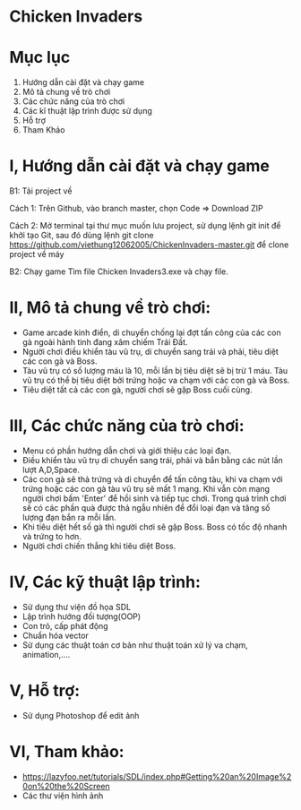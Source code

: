 # Chicken Invaders
# Mục lục
1. Hướng dẫn cài đặt và chạy game
2. Mô tả chung về trò chơi
3. Các chức năng của trò chơi
4. Các kĩ thuật lập trình được sử dụng
5. Hỗ trợ
6. Tham Khảo
# I, Hướng dẫn cài đặt và chạy game
B1: Tải project về

Cách 1: Trên Github, vào branch master, chọn Code => Download ZIP

Cách 2: Mở terminal tại thư mục muốn lưu project, sử dụng lệnh git init để khởi tạo Git, sau đó dùng lệnh git clone https://github.com/viethung12062005/ChickenInvaders-master.git để clone project về máy

B2: Chạy game
Tìm file Chicken Invaders3.exe và chạy file.
# II, Mô tả chung về trò chơi:
- Game arcade kinh điển, di chuyển chống lại đợt tấn công của các con gà ngoài hành tinh đang xâm chiếm Trái Đất.
- Người chơi điều khiển tàu vũ trụ, di chuyển sang trái và phải, tiêu diệt các con gà và Boss.
- Tàu vũ trụ có số lượng máu là 10, mỗi lần bị tiêu diệt sẽ bị trừ 1 máu. Tàu vũ trụ có thể bị tiêu diệt bởi trứng hoặc va chạm với các con gà và Boss.
- Tiêu diệt tất cả các con gà, người chơi sẽ gặp Boss cuối cùng.
# III, Các chức năng của trò chơi:
- Menu có phần hướng dẫn chơi và giới thiệu các loại đạn.
- Điều khiển tàu vũ trụ di chuyển sang trái, phải và bắn bằng các nút lần lượt A,D,Space.
- Các con gà sẽ thả trứng và di chuyển để tấn công tàu, khi va chạm với trứng hoặc các con gà tàu vũ trụ sẽ mất 1 mạng. Khi vẫn còn mạng người chơi bấm 'Enter' để hồi sinh và tiếp tục chơi. Trong quá trình chơi sẽ có các phần quà được thả ngẫu nhiên để đổi loại đạn và tăng số lượng đạn bắn ra mỗi lần.
- Khi tiêu diệt hết số gà thì người chơi sẽ gặp Boss. Boss có tốc độ nhanh và trứng to hơn.
- Người chơi chiến thắng khi tiêu diệt Boss.
# IV, Các kỹ thuật lập trình:
- Sử dụng thư viện đồ họa SDL
- Lập trình hướng đối tượng(OOP)
- Con trỏ, cấp phát động
- Chuẩn hóa vector
- Sử dụng các thuật toán cơ bản như thuật toán xử lý va chạm, animation,....
# V, Hỗ trợ:
- Sử dụng Photoshop để edit ảnh
# VI, Tham khảo:
- https://lazyfoo.net/tutorials/SDL/index.php#Getting%20an%20Image%20on%20the%20Screen
- Các thư viện hình ảnh
